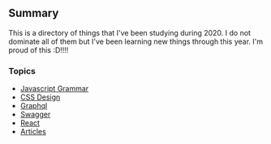 ## Summary
This is a directory of things that I've been studying during 2020. I do not dominate all of them but I've been learning new things through this year.
I'm proud of this :D!!!!

### Topics
- [Javascript Grammar](https://github.com/janvmusic/2020-learning/tree/master/js-grammar)
- [CSS Design]()
- [Graphql]()
- [Swagger](https://github.com/janvmusic/2020-learning/tree/master/swagger)
- [React](https://github.com/janvmusic/2020-learning/tree/master/react)
- [Articles](https://github.com/janvmusic/2020-learning/blob/master/articles/)
